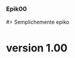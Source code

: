 ### Epik00
#⚡ Semplichemente epiko 
# version 1.00

<!--
**Epik00/Epik00** is a ✨ _special_ ✨ repository because its `README.md` (this file) appears on your GitHub profile.
-->
